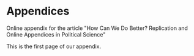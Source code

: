 # Appendices
Online appendix for the article "How Can We Do Better? Replication and Online Appendices in Political Science"


This is the first page of our appendix.
